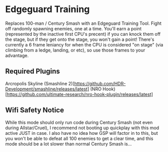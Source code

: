 # Edgeguard Training

Replaces 100-man / Century Smash with an Edgeguard Training Tool. Fight off randomly spawning enemies, one at a time. You'll earn a point (represented by the inactive first CPU's precent) if you can knock them off the stage, but if they get onto the stage, you won't gain a point!
There's currently a 6 frame leniancy for when the CPU is considered "on stage" (via climbing from a ledge, landing, or etc), so use those frames to your advantage.

## Required Plugins
Arcropolis
Skyline
(Smashline 2)[https://github.com/HDR-Development/smashline/releases/latest]
(NRO Hook)[https://github.com/ultimate-research/nro-hook-plugin/releases/latest]

## Wifi Safety Notice

While this mode should only run code during Century Smash (not even during Allstar/Cruel), I recommend not booting up quickplay with this mod active JUST in case.
I also have no idea how GSP will factor in to this, but you won't be able to defeat all 100 enemies to get a clear time, and this mode should be a lot slower than normal Century Smash is...
